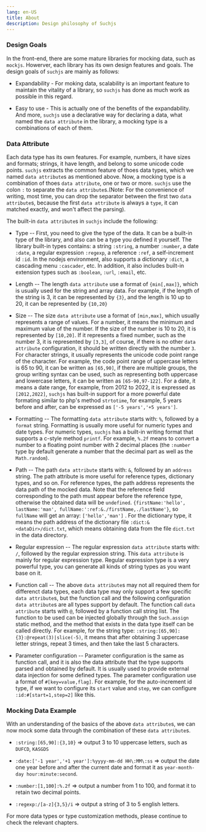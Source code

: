 ```yaml
---
lang: en-US
title: About
description: Design philosophy of Suchjs
---
```


### Design Goals

In the front-end, there are some mature libraries for mocking data, such as `mockjs`. Howerver, each library has its own design features and goals. The design goals of `suchjs` are mainly as follows:

- Expandability - For moking data, scalability is an important feature to maintain the vitality of a library, so `suchjs` has done as much work as possible in this regard.

- Easy to use - This is actually one of the benefits of the expandability. And more, `suchjs` use a declarative way for declaring a data, what named the `data attribute` in the library, a mocking type is a combinations of each of them.

### Data Attribute

Each data type has its own features. For example, numbers, it have sizes and formats; strings, it have length, and belong to some unicode code points. `suchjs` extracts the common feature of thoes data types, which we named `data attribute`s as mentioned above. Now, a mocking type is a combination of thoes `data attribute`, one or two or more. `suchjs` use the colon `:` to separate the `data attribute`s.(Note: For the convenience of writing, most time, you can drop the separator between the first two `data attribute`s, because the first `data attribute` is always a `type`, it can matched exactly, and won't affect the parsing).

The built-in `data attribute`s in `suchjs` include the following:

- Type -- First, you need to give the type of the data. It can be a built-in type of the library, and also can be a type you defined it yourself. The library built-in types contains: a string `:string`, a number `:number`, a date `:date`, a regular expression `:regexp`, a reference `:ref`, a self-increment id `:id`. In the nodejs environment, also supports a dictionary `:dict`, a cascading menu `:cascader`, etc. In addition, it also includes built-in extension types such as `:boolean`, `:url`, `:email`, etc.

- Length -- The length `data attribute` use a format of `{min[,max]}`, which is usually used for the string and array data. For example, if the length of the string is 3, it can be represented by `{3}`, and the length is 10 up to 20, it can be represented by `{10,20}`

- Size -- The size `data attribute` use a format of `[min,max]`, which usually represents a range of values. For a number, it means the minimum and maximum value of the number. If the size of the number is 10 to 20, it is represented by `[10,20]`. If it represents a fixed number, such as the number 3, it is represented by `[3,3]`, of course, if there is no other `data attribute` configuration, it should be written directly with the number `3`. For character strings, it usually represents the unicode code point range of the character. For example, the code point range of uppercase letters is 65 to 90, it can be written as `[65,90]`, if there are multiple groups, the group writing syntax can be used, such as representing both uppercase and lowercase letters, it can be written as `[65-90,97-122]`. For a date, it means a date range, for example, from 2012 to 2022, it is expressed as `[2012,2022]`, `suchjs` has built-in support for a more powerful date formating similar to php's method `strtotime`, for example, 5 years before and after, can be expressed as `['-5 years','+5 years']`.

- Formatting -- The formatting `data attribute` starts with: `%`, followed by a `format` string. Formatting is usually more useful for numeric types and date types. For numeric types, `suchjs` has a built-in writing format that supports a c-style method `printf`. For example, `%.2f` means to convert a number to a floating point number with 2 decimal places (the `:number` type by default generate a number that the decimal part as well as the `Math.random`).

- Path -- The path `data attribute` starts with: `&`, followed by an `address` string. The path attribute is more useful for reference types, dictionary types, and so on. For reference types, the path address represents the data path of the mocked data. Note that the reference field corresponding to the path must appear before the reference type, otherwise the obtained data will be `undefined`. `{firstName:'hello', lastName:'man', fullName:':ref:&./firstName,./lastName'}`, so `fullName` will get an array: `['hello','man']` . For the dictionary type, it means the path address of the dictionary file `:dict:&<dataDir>/dict.txt`, which means obtaining data from the file `dict.txt` in the data directory.

- Regular expression -- The regular expression `data attribute` starts with: `/`, followed by the regular expression string. This `data attribute` is mainly for regular expression type. Regular expression type is a very powerful type, you can generate all kinds of string types as you want base on it.

- Function call -- The above `data attribute`s may not all required them for differenct data types, each data type may only support a few specific `data attribute`s, but the function call and the following configuration `data attribute`s are all types support by default. The function call `data attribute` starts with `@`, followed by a function call string list. The function to be used can be injected globally through the `Such.assign` static method, and the method that exists in the data type itself can be called directly. For example, for the string type: `:string:[65,90]:{3}:@repeat(3)|slice(-5)`, it means that after obtaining 3 uppercase letter strings, repeat 3 times, and then take the last 5 characters.

- Parameter configuration -- Parameter configuration is the same as function call, and it is also the data attribute that the type supports parsed and obtained by default. It is usually used to provide external data injection for some defined types. The parameter configuration use a format of `#[key=value,flag]`. For example, for the auto-increment id type, if we want to configure its `start` value and `step`, we can configure `:id:#[start=1,step=2]` like this.

### Mocking Data Example

With an understanding of the basics of the above `data attribute`s, we can now mock some data through the combination of these `data attribute`s.

- `:string:[65,90]:{3,10}` => output 3 to 10 uppercase letters, such as `DUFCD`, `KASGDS`

- `:date:['-1 year','+1 year']:%yyyy-mm-dd HH\:MM\:ss` => output the date one year before and after the current date and format it as `year-month-day hour:minute:second`.

- `:number:[1,100]:%.2f` => output a number from 1 to 100, and format it to retain two decimal points.

- `:regexp:/[a-z]{3,5}/i` => output a string of 3 to 5 english letters.

For more data types or type customization methods, please continue to check the relevant chapters.
